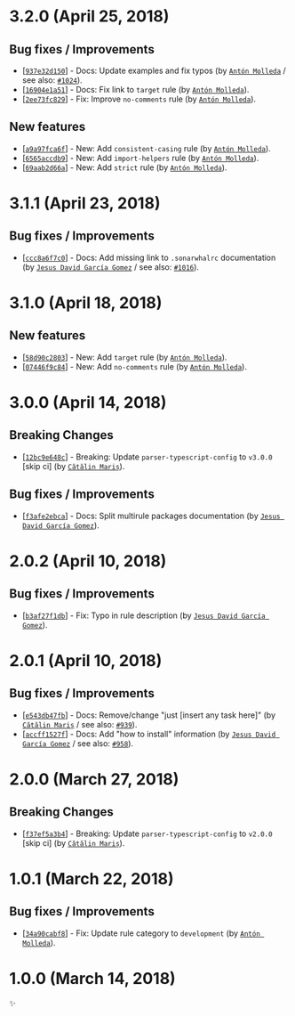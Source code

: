 # 3.2.0 (April 25, 2018)

## Bug fixes / Improvements

* [[`937e32d150`](https://github.com/sonarwhal/sonarwhal/commit/937e32d15058cff2a7708711b6d4a3ddf1eb857c)] - Docs: Update examples and fix typos (by [`Antón Molleda`](https://github.com/molant) / see also: [`#1024`](https://github.com/sonarwhal/sonarwhal/issues/1024)).
* [[`16904e1a51`](https://github.com/sonarwhal/sonarwhal/commit/16904e1a517e34a1ff79720eb37c6f8f9ee4606a)] - Docs: Fix link to `target` rule (by [`Antón Molleda`](https://github.com/molant)).
* [[`2ee73fc829`](https://github.com/sonarwhal/sonarwhal/commit/2ee73fc8293294a2d4a7901860a8954af089fedf)] - Fix: Improve `no-comments` rule (by [`Antón Molleda`](https://github.com/molant)).

## New features

* [[`a9a97fca6f`](https://github.com/sonarwhal/sonarwhal/commit/a9a97fca6f853b72d02151f4e7674bbf8f659b2c)] - New: Add `consistent-casing` rule (by [`Antón Molleda`](https://github.com/molant)).
* [[`6565accdb9`](https://github.com/sonarwhal/sonarwhal/commit/6565accdb94ece1c1a94b19c840a7fe8edede69d)] - New: Add `import-helpers` rule (by [`Antón Molleda`](https://github.com/molant)).
* [[`69aab2d66a`](https://github.com/sonarwhal/sonarwhal/commit/69aab2d66a631b4213d0873416c15ebac5a644cd)] - New: Add `strict` rule (by [`Antón Molleda`](https://github.com/molant)).


# 3.1.1 (April 23, 2018)

## Bug fixes / Improvements

* [[`ccc8a6f7c0`](https://github.com/sonarwhal/sonarwhal/commit/ccc8a6f7c0dda5ceaca1174e5da4e97c1c4f2f79)] - Docs: Add missing link to `.sonarwhalrc` documentation (by [`Jesus David García Gomez`](https://github.com/sarvaje) / see also: [`#1016`](https://github.com/sonarwhal/sonarwhal/issues/1016)).


# 3.1.0 (April 18, 2018)

## New features

* [[`58d90c2803`](https://github.com/sonarwhal/sonarwhal/commit/58d90c2803d2d80a4de723a370b88a36f5259eb2)] - New: Add `target` rule (by [`Antón Molleda`](https://github.com/molant)).
* [[`07446f9c84`](https://github.com/sonarwhal/sonarwhal/commit/07446f9c847595f39b95801ca2dae13fa8b3b0de)] - New: Add `no-comments` rule (by [`Antón Molleda`](https://github.com/molant)).


# 3.0.0 (April 14, 2018)

## Breaking Changes

* [[`12bc9e648c`](https://github.com/sonarwhal/sonarwhal/commit/12bc9e648c16b881c631f78a50a386870fd7d636)] - Breaking: Update `parser-typescript-config` to `v3.0.0` [skip ci] (by [`Cătălin Mariș`](https://github.com/alrra)).

## Bug fixes / Improvements

* [[`f3afe2ebca`](https://github.com/sonarwhal/sonarwhal/commit/f3afe2ebca3226d4f8d73d0ba78881a3753ad521)] - Docs: Split multirule packages documentation (by [`Jesus David García Gomez`](https://github.com/sarvaje)).


# 2.0.2 (April 10, 2018)

## Bug fixes / Improvements

* [[`b3af27f1db`](https://github.com/sonarwhal/sonarwhal/commit/b3af27f1db7fdc4286fcfd532b88e522ee95eeec)] - Fix: Typo in rule description (by [`Jesus David García Gomez`](https://github.com/sarvaje)).


# 2.0.1 (April 10, 2018)

## Bug fixes / Improvements

* [[`e543db47fb`](https://github.com/sonarwhal/sonarwhal/commit/e543db47fbfcf857fb3d7000d9334c4e64ebeb12)] - Docs: Remove/change "just [insert any task here]" (by [`Cătălin Mariș`](https://github.com/alrra) / see also: [`#939`](https://github.com/sonarwhal/sonarwhal/issues/939)).
* [[`accff1527f`](https://github.com/sonarwhal/sonarwhal/commit/accff1527f07e4cb932cb79bf90ceadacbef0620)] - Docs: Add "how to install" information (by [`Jesus David García Gomez`](https://github.com/sarvaje) / see also: [`#958`](https://github.com/sonarwhal/sonarwhal/issues/958)).


# 2.0.0 (March 27, 2018)

## Breaking Changes

* [[`f37ef5a3b4`](https://github.com/sonarwhal/sonarwhal/commit/f37ef5a3b4c3cc11bfc14fabe5c970be62f753e4)] - Breaking: Update `parser-typescript-config` to `v2.0.0` [skip ci] (by [`Cătălin Mariș`](https://github.com/alrra)).


# 1.0.1 (March 22, 2018)

## Bug fixes / Improvements

* [[`34a90cabf8`](https://github.com/sonarwhal/sonarwhal/commit/34a90cabf8d07a5c1d1a08ef315acedb68f437f6)] - Fix: Update rule category to `development` (by [`Antón Molleda`](https://github.com/molant)).


# 1.0.0 (March 14, 2018)

✨
